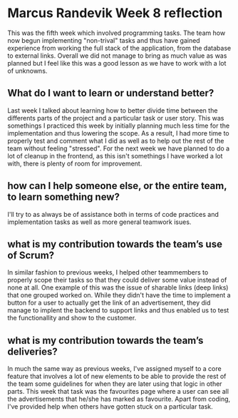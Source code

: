 # Marcus Randevik Week 8 reflection
This was the fifth week which involved programming tasks. The team how now begun implementing "non-trival" tasks and thus have gained experience from working the full stack of the application, from the database to external links. Overall we did not manage to bring as much value as was planned but I feel like this was a good lesson as we have to work with a lot of unknowns. 

## What do I want to learn or understand better?
Last week I talked about learning how to better divide time between the differents parts of the project and a particular task or user story. This was somethings I practiced this week by initially planning much less time for the implementation and thus lowering the scope. As a result, I had more time to properly test and comment what I did as well as to help out the rest of the team without feeling "stressed". For the next week we have planned to do a lot of cleanup in the frontend, as this isn't somethings I have worked a lot with, there is plenty of room for improvement. 

## how can I help someone else, or the entire team, to learn something new?
I'll try to as always be of assistance both in terms of code practices and implementation tasks as well as more general teamwork isues. 

## what is my contribution towards the team’s use of Scrum?
In similar fashion to previous weeks, I helped other teammembers to properly scope their tasks so that they could deliver some value instead of none at all. One example of this was the issue of sharable links (deep links) that one grouped worked on. While they didn't have the time to implement a button for a user to actually get the link of an advertisement, they did manage to implent the backend to support links and thus enabled us to test the functionallity and show to the customer.   

## what is my contribution towards the team’s deliveries?
In much the same way as previous weeks, I've assigned myself to a core feature that involves a lot of new elements to be able to provide the rest of the team some guidelines for when they are later using that logic in other parts. This week that task was the favourites page where a user can see all the advertisements that he/she has marked as favourite. Apart from coding, I've provided help when others have gotten stuck on a particular task.
